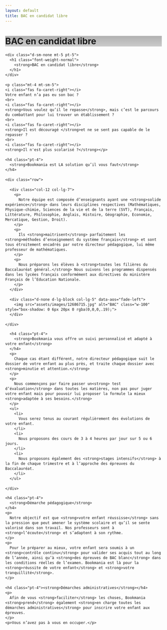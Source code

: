 ```yaml
---
layout: default
title: BAC en candidat libre
---
```

<main id="nos-metiers" class="bac-candidat-libre" >

  <div class="d-none d-sm-block animated fadeIn">
    <div class="banner" style="background-position: top;background-image: linear-gradient(rgba(0,0,0,0.3), rgba(0,0,0,0.2)), url('assets/images/054cef5_11869-1cfsgnp.jpg')">
      <h1>BAC en candidat libre</h1>
    </div>
  </div>

  <section class="container pb-3 pb-sm-4">

    <div class="d-sm-none mt-5 pt-5">
      <h1 class="font-weight-normal">
        <strong>BAC en candidat libre</strong>
      </h1>
    </div>

    <p class="mt-4 mt-sm-5">
    <i class="fas fa-caret-right"></i>
    Votre enfant n’a pas eu son bac ?
    <br>
    <i class="fas fa-caret-right"></i>
    <strong>Vous voulez qu’il le repasse</strong>, mais c’est le parcours du combattant pour lui trouver un établissement ?
    <br>
    <i class="fas fa-caret-right"></i>
    <strong>Il est découragé </strong>et ne se sent pas capable de le repasser ?
    <br>
    <i class="fas fa-caret-right"></i>
    <strong>Il n'est plus scolarisé ?</strong></p>

    <h4 class="pt-4">
      <strong>Bookmania est LA solution qu’il vous faut</strong>
    </h4>

    <div class="row">

      <div class="col-12 col-lg-7">
        <p>
          Notre équipe est composée d’enseignants ayant une <strong>solide expérience</strong> dans leurs disciplines respectives (Mathématiques, Physique-chimie, Sciences de la vie et de la terre (SVT), Français, Littérature, Philosophie, Anglais, Histoire, Géographie, Economie, Mercatique, Gestion, Droit).
        </p>
        <p>
          Ils <strong>maitrisent</strong> parfaitement les <strong>méthodes d’enseignement du système français</strong> et sont tous étroitement encadrés par notre directeur pédagogique, lui même professeur de mathématiques.
        </p>
        <p>
          Nous préparons les élèves à <strong>toutes les filières du Baccalauréat général.</strong> Nous suivons les programmes dispensés dans les lycées français conformément aux directives du ministère Français de l’Education Nationale.
        </p>
      </div>

      <div class="d-none d-lg-block col-lg-5" data-aos="fade-left">
        <img src="assets/images/12686715.jpg" alt="BAC" class="w-100" style="box-shadow: 0 6px 20px 0 rgba(0,0,0,.19);">
      </div>

    </div>

  </section>
  <section class="blue-grey lighten-5 pt-2 pt-sm-3 pb-3 pb-sm-4">
    <div class="container" data-aos="fade-up">

      <h4 class="pt-4">
        <strong>Bookmania vous offre un suivi personnalisé et adapté à votre enfant</strong>
      </h4>
      <p>
        Chaque cas étant différent, notre directeur pédagogique suit le dossier de votre enfant au plus près, et traite chaque dossier avec <strong>minutie et attention.</strong>
      </p>
      <p>
        Nous commençons par faire passer un<strong> test d’évaluation</strong> dans toutes les matières, non pas pour juger votre enfant mais pour pouvoir lui proposer la formule la mieux <strong>adaptée à ses besoins.</strong>
      </p>
      <ul>
        <li>
          Vous serez tenus au courant régulièrement des évolutions de votre enfant.
        </li>
        <li>
          Nous proposons des cours de 3 à 4 heures par jour sur 5 ou 6 jours.
        </li>
        <li>
          Nous proposons également des <strong>stages intensifs</strong> à la fin de chaque trimestre et à l’approche des épreuves du Baccalauréat.
        </li>
      </ul>

    </div>
  </section>

  <section class="container pb-3 pb-sm-4" data-aos="fade-up">

    <h4 class="pt-4">
      <strong>Démarche pédagogique</strong>
    </h4>
    <p>
      Notre objectif est que <strong>votre enfant réussisse</strong> sans la pression que peut amener le système scolaire et qu’il se sente valorisé dans son travail. Nos professeurs sont à <strong>l’écoute</strong> et s’adaptent à son rythme.
    </p>
    <p>
      Pour le préparer au mieux, votre enfant sera soumis à un <strong>contrôle continu</strong> pour valider ses acquis tout au long de l’année, ainsi qu’à <strong>des épreuves de BAC blanc</strong> dans les conditions réelles de l’examen. Bookmania est là pour la <strong>réussite de votre enfant</strong> et <strong>votre tranquillité</strong>.
    </p>

    <h4 class="pt-4"><strong>Démarches administratives</strong></h4>
    <p>
      Afin de vous <strong>faciliter</strong> les choses, Bookmania <strong>prend</strong> également <strong>en charge toutes les démarches administratives</strong> pour inscrire votre enfant aux épreuves.
    </p>
    <p>Vous n’avez pas à vous en occuper.</p>

  </section>

</main>

